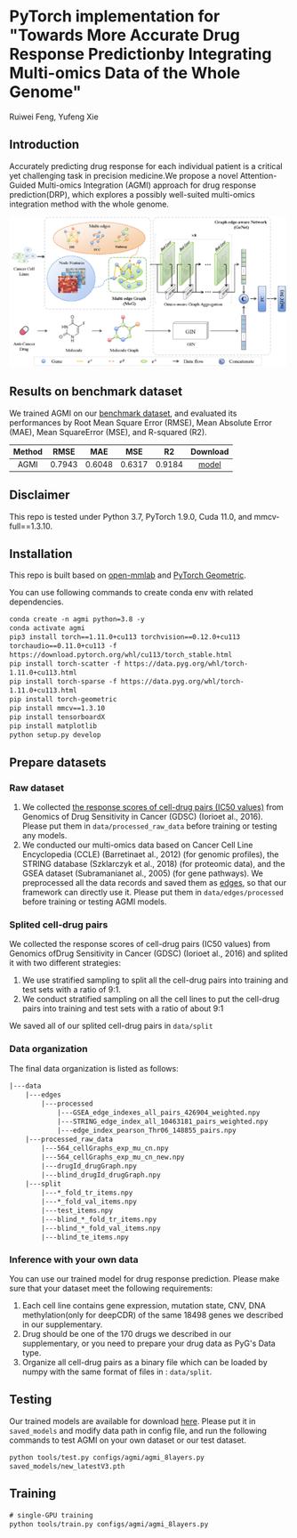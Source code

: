 
<!-- # Towards More Accurate Drug Response Prediction by Integrating Multi-omics Data of the Whole Genome -->

# PyTorch implementation for "Towards More Accurate Drug Response Predictionby Integrating Multi-omics Data of the Whole Genome" <br/>

Ruiwei Feng, Yufeng Xie

## Introduction

Accurately predicting drug response for each individual patient is a critical yet challenging task in precision medicine.We propose a novel Attention-Guided Multi-omics Integration (AGMI) approach for drug response prediction(DRP), which
explores a possibly well-suited multi-omics integration method with the whole genome.

<img src="./images/overview.png" width="500">  <br/>


## Results on benchmark dataset

We trained AGMI on our [benchmark dataset](https://drive.google.com/drive/folders/1bFQvfxYoj_RNYrnYcfnFRtNTgul5DmTO?usp=sharing), and evaluated its performances by Root Mean Square Error (RMSE), Mean Absolute Error (MAE), Mean SquareError (MSE), and R-squared (R2).

|     Method     |  RMSE  | MAE | MSE | R2 |  Download |
|:--------------:|:-----:|:-----:|:-----:|:------:|:--------:|
|    AGMI     | 0.7943  | 0.6048  | 0.6317  |  0.9184  | [model](https://drive.google.com/drive/folders/1q2Hdp9ntUZcooK8aM_R4XjDAIvnInMtJ?usp=sharing) |

## Disclaimer

This repo is tested under Python 3.7, PyTorch 1.9.0, Cuda 11.0, and mmcv-full==1.3.10.

## Installation

This repo is built based on [open-mmlab](https://github.com/open-mmlab) and [PyTorch Geometric](https://github.com/pyg-team/pytorch_geometric). 

You can use following commands to create conda env with related dependencies.

```
conda create -n agmi python=3.8 -y
conda activate agmi
pip3 install torch==1.11.0+cu113 torchvision==0.12.0+cu113 torchaudio==0.11.0+cu113 -f https://download.pytorch.org/whl/cu113/torch_stable.html
pip install torch-scatter -f https://data.pyg.org/whl/torch-1.11.0+cu113.html
pip install torch-sparse -f https://data.pyg.org/whl/torch-1.11.0+cu113.html
pip install torch-geometric
pip install mmcv==1.3.10
pip install tensorboardX
pip install matplotlib
python setup.py develop
```

## Prepare datasets

### Raw dataset

1. We collected [the response scores of cell-drug pairs (IC50 values)](https://drive.google.com/drive/folders/1bFQvfxYoj_RNYrnYcfnFRtNTgul5DmTO?usp=sharing) from Genomics of Drug Sensitivity in Cancer (GDSC) (Iorioet al., 2016). Please put them in ``` data/processed_raw_data ``` before training or testing any models.  
2. We conducted our multi-omics data based on Cancer Cell Line Encyclopedia (CCLE) (Barretinaet al., 2012) (for genomic profiles), the STRING database (Szklarczyk
et al., 2018) (for proteomic data), and the GSEA dataset (Subramanianet al., 2005) (for gene pathways). We preprocessed all the data records and saved them as [edges](https://drive.google.com/drive/folders/1mTzl4Y_GoTprdpxqT_WwNzwVbpgtkRPm?usp=sharing), so that our framework can directly use it. Please put them in ``` data/edges/processed ``` before training or testing AGMI models.

### Splited cell-drug pairs

We collected the response scores of cell-drug pairs (IC50 values) from Genomics ofDrug Sensitivity in Cancer (GDSC) (Iorioet al., 2016) and splited it with two different strategies:

1. We use stratified sampling to split all the cell-drug pairs into training and test sets with a ratio of 9:1.  
2. We conduct stratified sampling on all the cell lines to put the cell-drug pairs into training and test sets with a ratio of about 9:1

We saved all of our splited cell-drug pairs in  ``` data/split ```  

### Data organization

The final data organization is listed as follows:
``` 
|---data
    |---edges
        |---processed
            |---GSEA_edge_indexes_all_pairs_426904_weighted.npy
            |---STRING_edge_index_all_10463181_pairs_weighted.npy
            |---edge_index_pearson_Thr06_148855_pairs.npy
    |---processed_raw_data
        |---564_cellGraphs_exp_mu_cn.npy
        |---564_cellGraphs_exp_mu_cn_new.npy
        |---drugId_drugGraph.npy
        |---blind_drugId_drugGraph.npy
    |---split
        |---*_fold_tr_items.npy
        |---*_fold_val_items.npy
        |---test_items.npy
        |---blind_*_fold_tr_items.npy
        |---blind_*_fold_val_items.npy
        |---blind_te_items.npy

```  

### Inference with your own data

You can use our trained model for drug response prediction. Please make sure that your dataset meet the following requirements: 

1. Each cell line contains gene expression, mutation state, CNV, DNA methylation(only for deepCDR) of the same 18498 genes we described in our supplementary.  
2. Drug should be one of the 170 drugs we described in our supplementary, or you need to prepare your drug data as PyG's Data type.  
3. Organize all cell-drug pairs as a binary file which can be loaded by numpy with the same format of files in :  ``` data/split ```. 

## Testing
Our trained models are available for download [here](https://drive.google.com/drive/folders/1q2Hdp9ntUZcooK8aM_R4XjDAIvnInMtJ?usp=sharing). Please put it in `saved_models` and modify data path in config file, and run the following commands to test AGMI on your own dataset or our test dataset.

```
python tools/test.py configs/agmi/agmi_8layers.py saved_models/new_latestV3.pth
```

## Training

```
# single-GPU training
python tools/train.py configs/agmi/agmi_8layers.py

```
